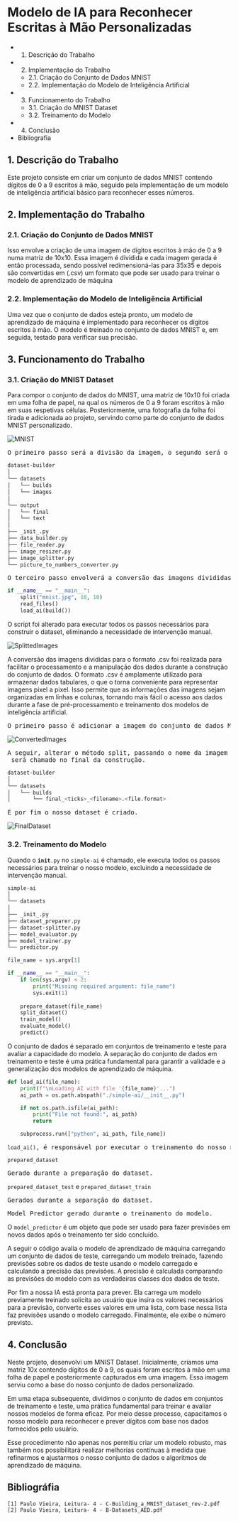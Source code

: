 # Modelo de IA para Reconhecer Escritas à Mão Personalizadas

- 1. Descrição do Trabalho
- 2. Implementação do Trabalho
   - 2.1. Criação do Conjunto de Dados MNIST
   - 2.2. Implementação do Modelo de Inteligência Artificial
- 3. Funcionamento do Trabalho
   - 3.1. Criação do MNIST Dataset
   - 3.2. Treinamento do Modelo
- 4. Conclusão
- Bibliografia

## 1. Descrição do Trabalho

Este projeto consiste em criar um conjunto de dados MNIST contendo dígitos de 0 a 9 escritos à mão, seguido pela implementação de um modelo de inteligência artificial básico para reconhecer esses números.

## 2. Implementação do Trabalho

### 2.1. Criação do Conjunto de Dados MNIST

Isso envolve a criação de uma imagem de dígitos escritos à mão de 0 a 9 numa matriz de 10x10. Essa imagem é dividida e cada imagem gerada é então processada, sendo possível redimensioná-las para 35x35 e depois são convertidas em (.csv) um formato que pode ser usado para treinar o modelo de aprendizado de máquina

### 2.2. Implementação do Modelo de Inteligência Artificial

Uma vez que o conjunto de dados esteja pronto, um modelo de aprendizado de máquina é implementado para reconhecer os dígitos escritos à mão. O modelo é treinado no conjunto de dados MNIST e, em seguida, testado para verificar sua precisão.

## 3. Funcionamento do Trabalho

### 3.1. Criação do MNIST Dataset

Para compor o conjunto de dados do MNIST, uma matriz de 10x10 foi criada em uma folha de papel, na qual os números de 0 a 9 foram escritos à mão em suas respetivas células. Posteriormente, uma fotografia da folha foi tirada e adicionada ao projeto, servindo como parte do conjunto de dados MNIST personalizado.

![MNIST](https://github.com/JMatoso/dst_1709243_2024/blob/main/project-images/mnist.jpg?raw=true)

<pre>O primeiro passo será a divisão da imagem, o segundo será o redimensionamento das imagens para 35x35 em blocos separando os números.</pre>

``` bash
dataset-builder
│
└── datasets
│   └── builds
│   └── images
│
└── output
│   └── final
│   └── text
│
├── _init_.py 
├── data_builder.py 
├── file_reader.py 
├── image_resizer.py 
├── image_splitter.py 
└── picture_to_numbers_converter.py 
```

<pre>O terceiro passo envolverá a conversão das imagens divididas em formato .csv, preparando-as para a construção do nosso conjunto de dados.</pre>

``` py
if __name__ == "__main__":
    split("mnist.jpg", 10, 10)
    read_files()
    load_ai(build())
```
O script foi alterado para executar todos os passos necessários para construir o dataset, eliminando a necessidade de intervenção manual.

![SplittedImages](https://github.com/JMatoso/dst_1709243_2024/blob/main/project-images/splitted-images.png?raw=true)

A conversão das imagens divididas para o formato .csv foi realizada para facilitar o processamento e a manipulação dos dados durante a construção do conjunto de dados. O formato .csv é amplamente utilizado para armazenar dados tabulares, o que o torna conveniente para representar imagens pixel a pixel. Isso permite que as informações das imagens sejam organizadas em linhas e colunas, tornando mais fácil o acesso aos dados durante a fase de pré-processamento e treinamento dos modelos de inteligência artificial.

<pre>O primeiro passo é adicionar a imagem do conjunto de dados MNIST na pasta images.</pre>

![ConvertedImages](https://github.com/JMatoso/dst_1709243_2024/blob/main/project-images/converted-images-csv.png?raw=true)

<pre>A seguir, alterar o método split, passando o nome da imagem e o formato. O método <code>load_ai()</code> será chamado no final da construção.</pre>

``` bash
dataset-builder
│
└── datasets
│   └── builds
│       └── final_<ticks>_<filename>.<file.format>
```

<pre>E por fim o nosso dataset é criado.</pre>

![FinalDataset](https://github.com/JMatoso/dst_1709243_2024/blob/main/project-images/final-dataset.png?raw=true)

### 3.2. Treinamento do Modelo

Quando o <code>__init__.py</code> no <code>simple-ai</code> é chamado, ele executa todos os passos necessários para treinar o nosso modelo, excluindo a necessidade de intervenção manual.

``` bash
simple-ai
│
└── datasets
│
├── _init_.py 
├── dataset_preparer.py 
├── dataset-splitter.py 
├── model_evaluator.py 
├── model_trainer.py 
└── predictor.py 
```

``` py
file_name = sys.argv[1]

if __name__ == "__main__":
    if len(sys.argv) < 2:
        print("Missing required argument: file_name")
        sys.exit(1)
    
    prepare_dataset(file_name)
    split_dataset()
    train_model()
    evaluate_model()
    predict()
```

O conjunto de dados é separado em conjuntos de treinamento e teste para avaliar a capacidade do modelo. A separação do conjunto de dados em treinamento e teste é uma prática fundamental para garantir a validade e a generalização dos modelos de aprendizado de máquina.

``` py
def load_ai(file_name):
    print(f"\nLoading AI with file '{file_name}'...")
    ai_path = os.path.abspath("./simple-ai/__init__.py")

    if not os.path.isfile(ai_path):
        print("File not found:", ai_path)
        return

    subprocess.run(["python", ai_path, file_name])
```

<pre><code>load_ai()</code>, é responsável por executar o treinamento do nosso modelo, é chamado tão logo termine a construção do dataset.</pre>

<code>prepared_dataset</code>

<pre>Gerado durante a preparação do dataset.</pre>

<code>prepared_dataset_test</code> e <code>prepared_dataset_train</code>

<pre>Gerados durante a separação do dataset.</pre>

<pre>Model Predictor gerado durante o treinamento do modelo.</pre>

O <code>model_predictor</code> é um objeto que pode ser usado para fazer previsões em novos
dados após o treinamento ter sido concluído.

A seguir o código avalia o modelo de aprendizado de máquina carregando um conjunto
de dados de teste, carregando um modelo treinado, fazendo previsões sobre os dados de
teste usando o modelo carregado e calculando a precisão das previsões. A precisão é
calculada comparando as previsões do modelo com as verdadeiras classes dos dados de
teste.

Por fim a nossa IA está pronta para prever. Ela carrega um modelo previamente treinado
solicita ao usuário que insira os valores necessários para a previsão, converte esses valores
em uma lista, com base nessa lista faz previsões usando o modelo carregado. Finalmente,
ele exibe o número previsto.

## 4. Conclusão

Neste projeto, desenvolvi um MNIST Dataset. Inicialmente, criamos uma matriz 10x
contendo dígitos de 0 a 9, os quais foram escritos à mão em uma folha de papel e
posteriormente capturados em uma imagem. Essa imagem serviu como a base do nosso
conjunto de dados personalizado.

Em uma etapa subsequente, dividimos o conjunto de dados em conjuntos de treinamento
e teste, uma prática fundamental para treinar e avaliar nossos modelos de forma eficaz. Por
meio desse processo, capacitamos o nosso modelo para reconhecer e prever dígitos com
base nos dados fornecidos pelo usuário.

Esse procedimento não apenas nos permitiu criar um modelo robusto, mas também nos
possibilitará realizar melhorias contínuas à medida que refinarmos e ajustarmos o nosso
conjunto de dados e algoritmos de aprendizado de máquina.

## Bibliográfia

```
[1] Paulo Vieira, Leitura- 4 - C-Building_a_MNIST_dataset_rev-2.pdf
[2] Paulo Vieira, Leitura- 4 - B-Datasets_AED.pdf
```

